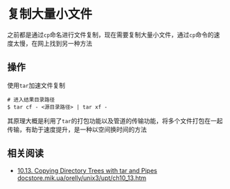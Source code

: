 
# 复制大量小文件

之前都是通过`cp`命名进行文件复制，现在需要复制大量小文件，通过`cp`命令的速度太慢，在网上找到另一种方法

## 操作

使用`tar`加速文件复制

```
# 进入结果目录路径
$ tar cf - <源目录路径> | tar xf -
```

其原理大概是利用了`tar`的打包功能以及管道的传输功能，将多个文件打包在一起传输，有助于速度提升，是一种以空间换时间的方法

## 相关阅读

* [10.13. Copying Directory Trees with tar and Pipes docstore.mik.ua/orelly/unix3/upt/ch10_13.htm](https://docstore.mik.ua/orelly/unix3/upt/ch10_13.htm)